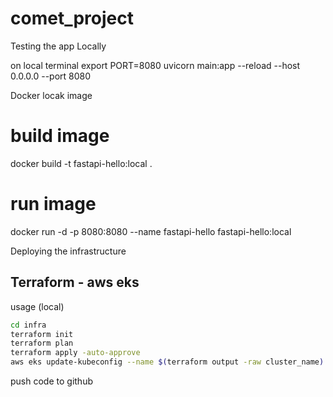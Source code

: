 # comet_project

Testing the app Locally


on local terminal
export PORT=8080
uvicorn main:app --reload --host 0.0.0.0 --port 8080

Docker locak image
# build image
docker build -t fastapi-hello:local .

# run image
docker run -d -p 8080:8080 --name fastapi-hello fastapi-hello:local


Deploying the infrastructure

## Terraform - aws eks

usage (local)
```bash
cd infra
terraform init
terraform plan
terraform apply -auto-approve
aws eks update-kubeconfig --name $(terraform output -raw cluster_name) --region 
```

push code to github

